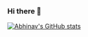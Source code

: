 ### Hi there 👋

<!--
**AbhinavJaintle/AbhinavJaintle** is a ✨ _special_ ✨ repository because its `README.md` (this file) appears on your GitHub profile.

Here are some ideas to get you started:

- 🔭 I’m currently working on ...
- 🌱 I’m currently learning ...
- 👯 I’m looking to collaborate on ...
- 🤔 I’m looking for help with ...
- 💬 Ask me about ...
- 📫 How to reach me: ...
- 😄 Pronouns: ...
- ⚡ Fun fact: ...
-->

[![Abhinav's GitHub stats](https://github-readme-stats.vercel.app/api?username=AbhinavJaintle&show_icons=true&theme=highcontrast&hide=stars,prs,issues,contribs)](https://github.com/anuraghazra/github-readme-stats)
